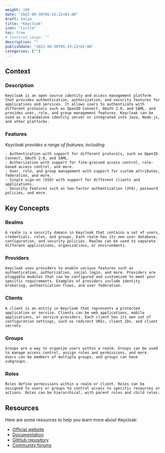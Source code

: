 ```yaml
---
weight: 100
date: "2022-09-30T05:33:22+01:00"
draft: false
title: "Keycloak"
icon: "circle"
toc: true
# featured_image: ""
description: ""
publishdate: "2022-09-30T05:33:22+01:00"
categories: [""]
---
```


## Context
### **Description**
    Keycloak is an open source identity and access management platform that provides authentication, authorization, and security features for applications and services. It allows users to authenticate with different protocols such as OpenID Connect, OAuth 2.0, and SAML, and provides user, role, and group management features. Keycloak can be used as a standalone identity server or integrated into Java, Node.js, and other platforms.

### **Features**
*Keycloak provides a range of features, including:*

    - Authentication with support for different protocols, such as OpenID Connect, OAuth 2.0, and SAML.
    - Authorization with support for fine-grained access control, role-based access control, and more.
    - User, role, and group management with support for custom attributes, federation, and more.
    - Single sign-on (SSO) with support for different clients and applications.
    - Security features such as two-factor authentication (2FA), password policies, and more.

## Key Concepts
### **Realms**
    A realm is a security domain in Keycloak that contains a set of users, credentials, roles, and groups. Each realm has its own user database, configuration, and security policies. Realms can be used to separate different applications, organizations, or environments.

### **Providers**
    Keycloak uses providers to enable various features such as authentication, authorization, social login, and more. Providers are pluggable modules that can be configured and customized to meet your specific requirements. Examples of providers include identity brokering, authentication flows, and user federation.

### **Clients**
    A client is an entity in Keycloak that represents a protected application or service. Clients can be web applications, mobile applications, or service providers. Each client has its own set of configuration settings, such as redirect URIs, client IDs, and client secrets.

### **Groups**
    Groups are a way to organize users within a realm. Groups can be used to manage access control, assign roles and permissions, and more. Users can be members of multiple groups, and groups can have subgroups.

### **Roles**
    Roles define permissions within a realm or client. Roles can be assigned to users or groups to control access to specific resources or actions. Roles can be hierarchical, with parent roles and child roles.
## Resources
Here are some resources to help you learn more about Keycloak:

- [Official website](https://www.keycloak.org/)
- [Documentation](https://www.keycloak.org/documentation.html)
- [GitHub repository](https://github.com/keycloak/keycloak)
- [Community forums](https://keycloak.discourse.group/)
